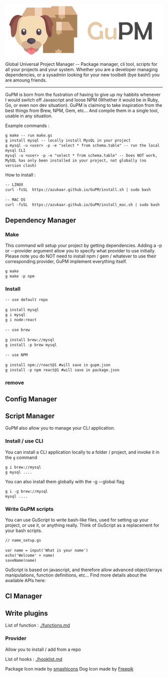 ![dog](./dog.png)

Global Universal Project Manager -- Package manager, cli tool, scripts for all your projects and your system. Whether you are a developer managing dependencies, or a sysadmin looking for your new toolbelt (bye bash!) you are amoung friends.

---

GuPM is born from the fustration of having to give up my habbits whenever I would switch off Javascript and loose NPM (Whether it would be in Ruby, Go, or even non dev situation). GuPM is claiming to take inspiration from the best things from Brew, NPM, Gem, etc... And compile them in a single tool, usable in any situation.

Example commands :

```
g make -- run make.gs
g install mysql -- locally install MysQL in your project
g mysql -u <user> -p -e "select * from schema.table" -- run the local mysql CLI
mysql -u <user> -p -e "select * from schema.table" -- Does NOT work, MySQL has only been installed in your project, not globally (no version clash)
```

How to install : 

```
-- LINUX 
curl -fsSL  https://azukaar.github.io/GuPM/install.sh | sudo bash 

-- MAC OS
curl -fsSL  https://azukaar.github.io/GuPM/install_mac.sh | sudo bash
```

## Dependency Manager

### Make

This command will setup your project by getting dependencies. Adding a -p or --provider argument allow you to specify what provider to use initially.
Please note you do NOT need to install npm / gem / whatever to use their corresponding provider, GuPM implement everything itself.

```
g make
g make -p npm
```

### Install

```
-- use default repo

g install mysql
g i mysql
g i node:react

-- use brew

g install brew://mysql
g install -p brew mysql

-- use NPM

g install npm://react@1 #will save in gupm.json
g install -p npm react@1 #will save in package.json
```

### remove

## Config Manager
## Script Manager

GuPM also allow you to manage your CLI application.

### Install / use CLI

You can install a CLI application locally to a folder / project, and invoke it in the `g` command

```
g i brew://mysql
g mysql ....
```

You can also install them globally with the -g --global flag

```
g i -g brew://mysql
mysql ....
```

### Write GuPM scripts

You can use GuScript to write bash-like files, used for setting up your project, or use it, or anything really.
Think of GuScript as a replacement for your bash scripts.

```
// name_setup.gs

var name = input('What is your name')
echo('Welcome' + name)
saveName(name)
```

GuScript is based on javascript, and therefore allow advanced object/arrays manipulations, function definitions, etc...
Find more details about the available APIs here:

## CI Manager

## Write plugins
List of function : [./functions.md](Functions)

### Provider

Allow you to install / add from a repo

List of hooks : [./hooklist.md](Hooklist)

Package Icon made by [smashicons](https://www.smashicons.com/)
Dog Icon made by [Freepik](https://www.freepik.com/)